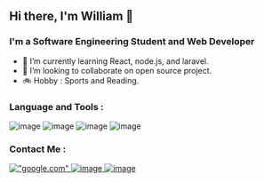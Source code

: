 <!-- ![image](img/header.png) -->
## Hi there, I'm William 👋
### I'm a Software Engineering Student and Web Developer
<!--
**william-nod/william-nod** is a ✨ _special_ ✨ repository because its `README.md` (this file) appears on your GitHub profile.
-->

- 🌱 I’m currently learning React, node.js, and laravel.
- 👯 I’m looking to collaborate on open source project.
- 🚲 Hobby : Sports and Reading.

### Language and Tools :
![image](https://img.shields.io/badge/PHP-777BB4?style=for-the-badge&logo=php&logoColor=white)
![image](https://img.shields.io/badge/JavaScript-323330?style=for-the-badge&logo=javascript&logoColor=F7DF1E)
![image](https://img.shields.io/badge/TypeScript-007ACC?style=for-the-badge&logo=typescript&logoColor=white)
![image](https://img.shields.io/badge/Java-ED8B00?style=for-the-badge&logo=java&logoColor=white)


### Contact Me :
<a href="https://www.instagram.com/williamk19/">

!["google.com"](https://img.shields.io/badge/Instagram-E4405F?style=for-the-badge&logo=instagram&logoColor=white)<a href="https://www.linkedin.com/in/williamk19/">
![image](https://img.shields.io/badge/LinkedIn-0077B5?style=for-the-badge&logo=linkedin&logoColor=white)
<a href="mailto:williamkurniawan1144@gmail.com">
![image](https://img.shields.io/badge/Gmail-D14836?style=for-the-badge&logo=gmail&logoColor=white)



